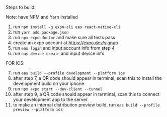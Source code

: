 Steps to build:

Note: have NPM and Yarn installed

1. run `npm install -g expo-cli eas react-native-cli` 
2. run `yarn add package.json`
3. run `npx expo-doctor` and make sure all tests pass
4. create an expo account at https://expo.dev/signup
5. run `eas login` and input account info from step 4
6. run `eas device:create` and input device info

FOR IOS: 

7. run `eas build --profile development --platform ios` 
8. after step 7, a QR code should appear in terminal, scan this to install the development build on your iphone
9. run `npx expo start --dev-client --tunnel`
10. after step 9, a QR code should appear in terminal, scan this to connect your development app to the server
11. to make an internal distribution preview build, run `eas build --profile preview --platform ios` 



